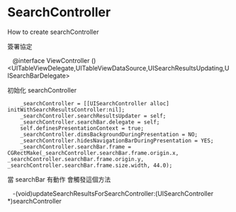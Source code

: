 # SearchController
How to create searchController


簽署協定

       @interface ViewController ()<UITableViewDelegate,UITableViewDataSource,UISearchResultsUpdating,UISearchBarDelegate>
    
初始化 searchController

        _searchController = [[UISearchController alloc] initWithSearchResultsController:nil];
        _searchController.searchResultsUpdater = self;
        _searchController.searchBar.delegate = self;
        self.definesPresentationContext = true;
        _searchController.dimsBackgroundDuringPresentation = NO;
        _searchController.hidesNavigationBarDuringPresentation = YES;
        _searchController.searchBar.frame = CGRectMake(_searchController.searchBar.frame.origin.x,             _searchController.searchBar.frame.origin.y, _searchController.searchBar.frame.size.width, 44.0);

當 searchBar 有動作 會觸發這個方法

    -(void)updateSearchResultsForSearchController:(UISearchController *)searchController

